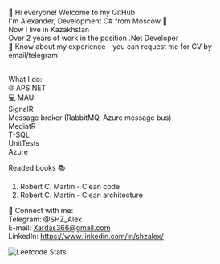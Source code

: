 👋 Hi everyone! Welcome to my GitHub <br/>
I'm Alexander, Development C# from Moscow 🏰 <br/>
Now I live in Kazakhstan <br/>
Over 2 years of work in the position .Net Developer <br/>
📄 Know about my experience - you can request me for CV by email/telegram <br/> <br/>


What I do: <br/>
🌐 APS.NET <br/>
💻 MAUI <br/>
SignalR <br/>
Message broker (RabbitMQ, Azure message bus) <br/>
MediatR <br/>
T-SQL <br/>
UnitTests <br/>
Azure <br/>

Readed books :books: <br/>
1. Robert C. Martin - Clean code <br/>
2. Robert C. Martin - Clean architecture <br/>

📧 Connect with me: <br/>
Telegram: @SHZ_Alex <br/>
E-mail: Xardas366@gmail.com <br/>
LinkedIn: https://www.linkedin.com/in/shzalex/ <br/>

![Leetcode Stats](https://leetcard.jacoblin.cool/SHZ_Alex?ext=heatmap)

